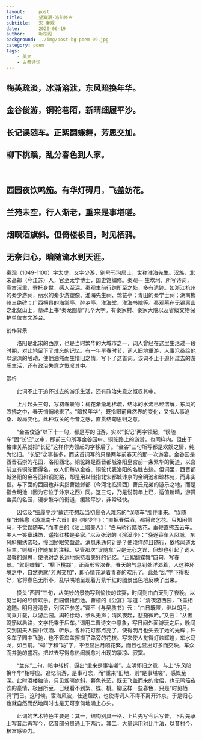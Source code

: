 ```yaml
---
layout:     post
title:      望海潮·洛阳怀古
subtitle:   宋 秦观
date:       2020-06-19
author:     听松阁
background: ../img/post-bg-poem-09.jpg
category: poem
tags:
    - 美文
    - 古典诗词
---
```


## 梅英疏淡，冰澌溶泄，东风暗换年华。
## 金谷俊游，铜驼巷陌，新晴细履平沙。
## 长记误随车。正絮翻蝶舞，芳思交加。
## 柳下桃蹊，乱分春色到人家。
&nbsp;
## 西园夜饮鸣笳。有华灯碍月，飞盖妨花。
## 兰苑未空，行人渐老，重来是事堪嗟。
## 烟暝酒旗斜。但倚楼极目，时见栖鸦。
## 无奈归心，暗随流水到天涯。



秦观（1049-1100）字太虚，又字少游，别号邗沟居士，世称淮海先生。汉族，北宋高邮（今江苏）人，官至太学博士，国史馆编修。秦观一 生坎坷，所写诗词，高古沉重，寄托身世，感人至深。秦观生前行踪所至之处，多有遗迹。如浙江杭州的秦少游祠，丽水的秦少游塑像、淮海先生祠、莺花亭；青田的秦学士祠；湖南郴州三绝碑；广西横县的海棠亭、醉乡亭、淮海堂、淮海书院等。秦观墓在无锡惠山之北粲山上，墓碑上书“秦龙图墓”几个大字。有秦家村、秦家大院以及省级文物保护单位古文游台。



创作背景

　　洛阳是北宋的西京，也是当时繁华的大城市之一，词人曾经在这里生活过一段时期，对此地留下了难忘的记忆。有一年早春时节，词人旧地重游，人事沧桑给他以深深的触动，使他油然而生惜旧之情，写下了这首词。该词不止于追怀过去的游乐生活，还有政治失意之慨叹其中。 



赏析

　　此词不止于追怀过去的游乐生活，还有政治失意之慨叹其中。

　　上片起头三句，写初春景物：梅花渐渐地稀疏，结冰的水流已经溶解，东风的煦拂之中，春天悄悄地来了。“暗换年华”，既指眼前自然界的变化，又指人事沧桑、政局变化。此种双关的今昔之感，直贯结句思归之意。

　　“金谷俊游”以下十一句，都是写的旧游，实以“长记”两字领起，“误随车”固“长记”之中，即前三句所写金谷园中、铜驼路上的游赏，也同样内。但由于格律关系就把“长记”这样作为领起的字移后了。“金谷”三句所写都是欢娱之情，纯为忆旧。“长记”之事甚多，而这首词写的只是两年前春天的那一次游宴。金谷园是西晋石崇的花园，洛阳西北。铜驼路是西晋都城洛阳皇宫前一条繁华的街道，以宫前立有铜驼而得名。故人们每以金谷、铜驼代表洛阳的名胜古迹。但词里，西晋都城洛阳的金谷园和铜驼路，却是用以借指北宋都城汴京的金明池和琼林苑，而非实指。与下面的西园也非实指曹魏邺都（今河北临漳西）曹氏兄弟的游乐之地，而是指金明池（因为它位于汴京之西）同。这三句，乃是说前年上已，适值新晴，游赏幽美的名园，漫步繁华的街道，缓踏平沙，非常轻快。

　　因忆及“细履平沙”故连带想起当初最令人难忘的“误随车”那件事来。“误随车”出韩愈《游城南十六首》的《嘲少年》：“直把春偿酒，都将命乞花。只知闲信马，不觉误随车。”而李白的《陌上赠美人》：“白马骄行踏落花，垂鞭直拂五云车。美人一笑搴珠箔，遥指红楼是妾家。”以及张泌的《浣溪沙》：“晚逐香车入凤城，东风斜揭绣帘轻，慢回娇眼笑盈盈。消息未通何计是？便须佯醉且随行，依稀闻道太狂生。”则都可作随车的注释。尽管那次“误随车”只是无心之误，但却也引起了词人温馨的遐思，使他对之长远地保持着美好的记忆。“正絮翻蝶舞”四句，写春景。“絮翻蝶舞”、“柳下桃蹊”，正面形容浓春。春天的气息到处洋溢着，人这种环境之中，自然也就“芳思交加”，即心情充满着青春的欢乐了。此处“乱”字下得极好，它将春色无所不，乱哄哄地呈现着万紫千红的图景出色地反映了出来。

　　换头“西园”三句，从美妙的景物写到愉快的饮宴，时间则由白天到了夜晚，以见当时的尽情欢乐。西园借指西池。曹植的《公宴》写道：“清夜游西园，飞盖相追随。明月澄清景，列宿正参差。”曹丕《与吴质书》云：“白日既匿，继以朗月。同乘并载，以游后园。舆轮徐动，参从无声；清风夜起，悲笳微吟。”又云：“从者鸣笳以启路，文学托乘于后车。”词用二曹诗文中意象，写日间外面游玩之后，晚间又到国夫人园中饮酒、听乐。各种花灯都点亮了，使得明月也失去了她的光辉；许多车子园中飞驰，也不管车盖擦损了路旁的花枝。写来使人觉得灯烛辉煌，车水马龙，如目前。“碍”字和“妨”字，不但显出月朗花繁，而且也显出灯多而交映，车众而并驰的盛况。把过去写得愈热闹就愈衬出现的凄凉、寂寞。

　　“兰苑”二句，暗中转折，逼出“重来是事堪嗟”，点明怀旧之意，与上“东风暗换年华”相呼应。追忆前游，是事可念，而“重来”旧地，则“是事堪嗟”，感慨至深。此时酒楼独倚，只见烟暝旗斜，暮色苍茫，既无飞盖而来的俊侣，也无鸣笳夜饮的豪情，极目所至，已经看不到絮、蝶、桃、柳这样一些春色，只是“时见栖鸦”而已。这时候，宦海风波，仕途蹉跌，也使得词人不得不离开汴京，于是归心也就自然而然地同时也是无可奈何地涌上心头。

　　此词的艺术特色主要是：其一，结构别具一格，上片先写今后写昔，下片先承上写昔后再写今，忆昔部分贯通上下两片。其二，大量运用对比手法，以昔衬今，极富感染力。
